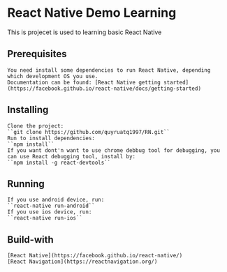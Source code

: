 # React Native Demo Learning
  This is projecet is used to learning basic React Native
  ## Prerequisites
    You need install some dependencies to run React Native, depending which development OS you use.
    Documentation can be found: [React Native getting started](https://facebook.github.io/react-native/docs/getting-started)
  ## Installing
    Clone the project:
    ``git clone https://github.com/quyruatq1997/RN.git``
    Run to install dependencies:
    ``npm install``
    If you want dont'n want to use chrome debbug tool for debugging, you can use React debugging tool, install by:
    ``npm install -g react-devtools``
  ## Running
    If you use android device, run:
    ``react-native run-android``
    If you use ios device, run:
    ``react-native run-ios``
  ## Build-with
    [React Native](https://facebook.github.io/react-native/)
    [React Navigation](https://reactnavigation.org/)
  ## 
    
  
